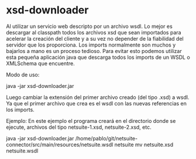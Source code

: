 xsd-downloader
==============

Al utilizar un servicio web descripto por un archivo wsdl. Lo mejor es descargar al classpath todos los archivos xsd que sean importados para acelerar la creación del cliente y a su vez no depender de la fiabilidad del servidor que los proporciona.
Los imports normalmente son muchos y bajarlos a mano es un proceso tedioso. Para evitar esto podemos utilizar esta pequeña aplicación java que descarga todos los imports de un WSDL o XMLSchema que encuentre.

Modo de uso:

java -jar xsd-downloader.jar <WSDL-Location> <Prefix>

Luego cambiar la extensión del primer archivo creado (del tipo <prefix>.xsd) a wsdl. Ya que el primer archivo que crea es el wsdl con las nuevas referencias en los imports.


Ejemplo:
En este ejemplo el programa creará en el directorio donde se ejecute, archivos del tipo netsuite-1.xsd, netsuite-2.xsd, etc.

java -jar xsd-downloader.jar /home/pablo/git/netsuite-connector/src/main/resources/netsuite.wsdl netsuite
mv netsuite.xsd netsuite.wsdl
